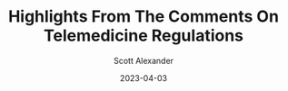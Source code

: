 ---
layout: podcast
title: "Highlights From The Comments On Telemedicine Regulations"
author: Scott Alexander
description: https://astralcodexten.substack.com/p/highlights-from-the-comments-on-telemedicine
date: 2023-04-03
length: 6615212
duration: 1654
guid: highlights-from-the-comments-on-telemedicine
---